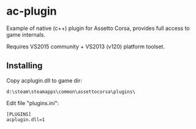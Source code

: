 # ac-plugin

Example of native (c++) plugin for Assetto Corsa, provides full access to game internals.

Requires VS2015 community + VS2013 (v120) platform toolset.

## Installing

Copy acplugin.dll to game dir:

`d:\steam\steamapps\common\assettocorsa\plugins\`

Edit file "plugins.ini":

```
[PLUGINS]
acplugin.dll=1
```
